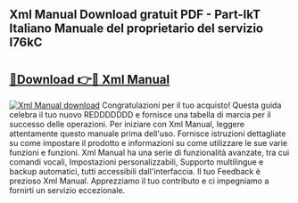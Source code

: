 ## Xml Manual Download gratuit PDF - Part-IkT Italiano Manuale del proprietario del servizio I76kC

# <h2><a href="http://dfbx06h.blite.top/?on=Xml+Manual">🔗Download 👉🔴 Xml Manual</a></h2>

[![Xml Manual download](https://i.imgur.com/lujVjoI.png)](http://dfbx06h.blite.top/?on=Xml+Manual)
Congratulazioni per il tuo acquisto! Questa guida celebra il tuo nuovo REDDDDDDD e fornisce una tabella di marcia per il successo delle operazioni. Per iniziare con Xml Manual, leggere attentamente questo manuale prima dell'uso. Fornisce istruzioni dettagliate su come impostare il prodotto e informazioni su come utilizzare le sue varie funzioni e funzioni. Xml Manual ha una serie di funzionalità avanzate, tra cui comandi vocali, Impostazioni personalizzabili, Supporto multilingue e backup automatici, tutti accessibili dall'interfaccia. Il tuo Feedback è prezioso Xml Manual. Apprezziamo il tuo contributo e ci impegniamo a fornirti un servizio eccezionale.
